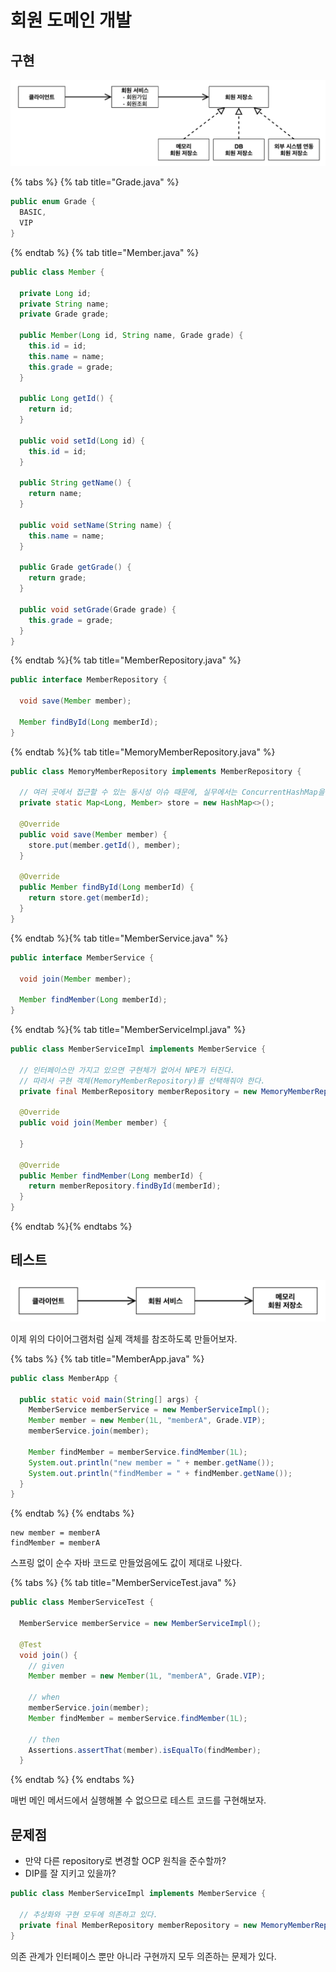# 회원 도메인 개발

## 구현

![](../../.gitbook/assets/kimyounghan-spring-core-principle/02/screenshot%202021-04-06%20오후%204.27.27.png)

{% tabs %} {% tab title="Grade.java" %}

```java
public enum Grade {
  BASIC,
  VIP
}
```

{% endtab %} {% tab title="Member.java" %}

```java
public class Member {

  private Long id;
  private String name;
  private Grade grade;

  public Member(Long id, String name, Grade grade) {
    this.id = id;
    this.name = name;
    this.grade = grade;
  }

  public Long getId() {
    return id;
  }

  public void setId(Long id) {
    this.id = id;
  }

  public String getName() {
    return name;
  }

  public void setName(String name) {
    this.name = name;
  }

  public Grade getGrade() {
    return grade;
  }

  public void setGrade(Grade grade) {
    this.grade = grade;
  }
}
```

{% endtab %}{% tab title="MemberRepository.java" %}

```java
public interface MemberRepository {

  void save(Member member);

  Member findById(Long memberId);
}
```

{% endtab %}{% tab title="MemoryMemberRepository.java" %}

```java
public class MemoryMemberRepository implements MemberRepository {

  // 여러 곳에서 접근할 수 있는 동시성 이슈 때문에, 실무에서는 ConcurrentHashMap을 쓰는 게 맞다.
  private static Map<Long, Member> store = new HashMap<>();

  @Override
  public void save(Member member) {
    store.put(member.getId(), member);
  }

  @Override
  public Member findById(Long memberId) {
    return store.get(memberId);
  }
}
```

{% endtab %}{% tab title="MemberService.java" %}

```java
public interface MemberService {

  void join(Member member);

  Member findMember(Long memberId);
}
```

{% endtab %}{% tab title="MemberServiceImpl.java" %}

```java
public class MemberServiceImpl implements MemberService {

  // 인터페이스만 가지고 있으면 구현체가 없어서 NPE가 터진다.
  // 따라서 구현 객체(MemoryMemberRepository)를 선택해줘야 한다.
  private final MemberRepository memberRepository = new MemoryMemberRepository();

  @Override
  public void join(Member member) {

  }

  @Override
  public Member findMember(Long memberId) {
    return memberRepository.findById(memberId);
  }
}
```

{% endtab %}{% endtabs %}

## 테스트

![](../../.gitbook/assets/kimyounghan-spring-core-principle/02/screenshot%202021-04-06%20오후%204.27.37.png)

이제 위의 다이어그램처럼 실제 객체를 참조하도록 만들어보자.

{% tabs %} {% tab title="MemberApp.java" %}

```java
public class MemberApp {

  public static void main(String[] args) {
    MemberService memberService = new MemberServiceImpl();
    Member member = new Member(1L, "memberA", Grade.VIP);
    memberService.join(member);

    Member findMember = memberService.findMember(1L);
    System.out.println("new member = " + member.getName());
    System.out.println("findMember = " + findMember.getName());
  }
}
```

{% endtab %} {% endtabs %}

```text
new member = memberA
findMember = memberA
```

스프링 없이 순수 자바 코드로 만들었음에도 값이 제대로 나왔다.

{% tabs %} {% tab title="MemberServiceTest.java" %}

```java
public class MemberServiceTest {

  MemberService memberService = new MemberServiceImpl();

  @Test
  void join() {
    // given
    Member member = new Member(1L, "memberA", Grade.VIP);

    // when
    memberService.join(member);
    Member findMember = memberService.findMember(1L);

    // then
    Assertions.assertThat(member).isEqualTo(findMember);
  }

```

{% endtab %} {% endtabs %}

매번 메인 메서드에서 실행해볼 수 없으므로 테스트 코드를 구현해보자.

## 문제점

- 만약 다른 repository로 변경할 OCP 원칙을 준수할까?
- DIP를 잘 지키고 있을까?

```java
public class MemberServiceImpl implements MemberService {

  // 추상화와 구현 모두에 의존하고 있다.
  private final MemberRepository memberRepository = new MemoryMemberRepository();
}
 ```
의존 관계가 인터페이스 뿐만 아니라 구현까지 모두 의존하는 문제가 있다.